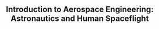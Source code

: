 <h2 align="center"> Introduction to Aerospace Engineering: Astronautics and Human Spaceflight </b> </h2>

